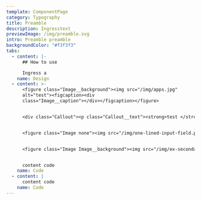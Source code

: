 ```yaml
---
template: ComponentPage
category: Typography
title: Preamble
description: Ingresstext
previewImage: /img/preamble.svg
intro: Preamble preamble
backgroundColor: "#f3f3f3"
tabs:
  - content: |-
      ## How to use

      Ingress a
    name: Design
  - content: >-
      <figure class="Image__background"><img src="/img/apps.jpg"
      alt="test"><figcaption><div
      class="Image__caption"></div></figcaption></figure>


      <div class="Callout"><p class="Callout__text"><strong>test </strong>test</p></div>


      <figure class="Image none"><img src="/img/one-lined-input-field.png" alt=""><figcaption><div class="Image__caption"></div></figcaption></figure>


      <figure class="Image Image__background"><img src="/img/ex-secondary.svg" alt=""><figcaption><div class="Image__caption"></div></figcaption></figure>


      content code
    name: Code
  - content: |
      content code
    name: Code
---
```

